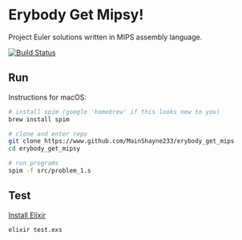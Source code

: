 # Erybody Get Mipsy!

Project Euler solutions written in MIPS assembly language.

[![Build Status](https://travis-ci.org/MainShayne233/erybody_get_mipsy.svg?branch=master)](https://travis-ci.org/MainShayne233/erybody_get_mipsy)

## Run

Instructions for macOS:

```bash
# install spim (google 'homebrew' if this looks new to you)
brew install spim

# clone and enter repo
git clone https://www.github.com/MainShayne233/erybody_get_mips
cd erybody_get_mipsy

# run programs
spim -f src/problem_1.s
```

## Test

[Install Elixir](https://elixir-lang.org/install.html)

```bash
elixir test.exs
```
